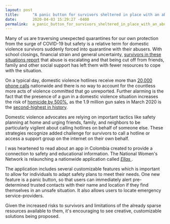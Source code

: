 ```yaml
---
layout: post
title:      "A panic button for survivors sheltered in place with an abuser"
date:       2020-04-03 15:29:27 -0400
permalink:  a_panic_button_for_survivors_sheltered_in_place_with_an_abuser
---
```


Many of us are traversing unexpected quarantines for our own protection from the surge of COVID-19 but safety is a relative term for domestic violence survivors suddenly forced into quarantine with their abusers. With school closings, financial strain and general uncertainty, [survivors in these situations report](https://www.democracynow.org/2020/3/27/domestic_violence_coronavirus_katie_ray_jones) that abuse is escalating and that being cut off from friends, family and other social support has left them with fewer resources to cope with the situation.  

On a typical day, domestic violence hotlines receive more than [20,000 phone calls](https://ncadv.org/statistics) nationwide and there is no way to account for the countless more acts of violence committed that go unreported. Further alarming is the fact that the presence of a gun in a domestic violence situation increases the risk of [homicide by 500%](https://ncadv.org/statistics), as the 1.9 million gun sales in March 2020 is the [second-highest in history](https://www.nytimes.com/interactive/2020/04/01/business/coronavirus-gun-sales.html).    

Domestic violence advocates are relying on important tactics like safety planning at home and urging friends, family, and neighbors to be particularly vigilent about calling hotlines on behalf of someone else. These strategies recognize added challenge for survivors to call a hotline or access a support group on the internet on their own behalf. 

I was heartened to read about an app in Colombia created to provide a connection to safety and educational information. The National Women's Network is relaunching a nationwide application called [*Ellas* ](https://www.elespectador.com/coronavirus/ellas-la-app-para-que-mujeres-victimas-de-violencia-puedan-buscar-ayuda-articulo-912255).  

The application includes several customizable features which is important to allow for individuals to adapt safety plans to meet their needs. One new feature is a panic button, so that users can immediately alert pre-determined trusted contacts with their name and location if they find themselves in an unsafe situation. It also allows users to locate emergency service-providers. 

Given the increased risks to survivors and limitations of the already sparse resources available to them, it's encouraging to see creative, customizable solutions being proposed. 





